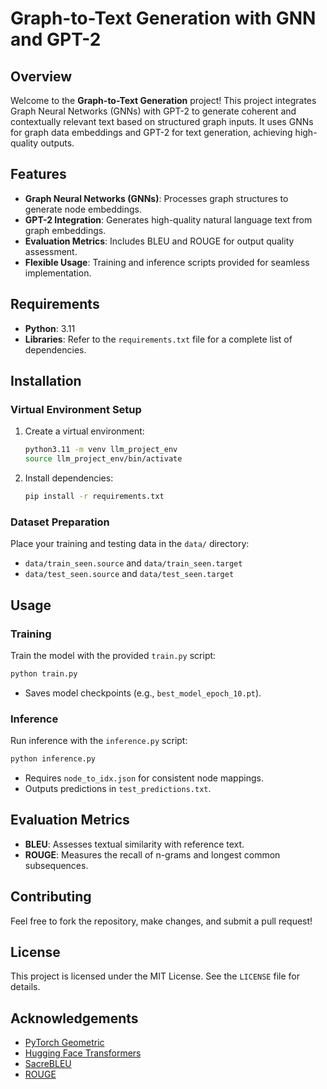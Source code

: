 
# Graph-to-Text Generation with GNN and GPT-2

## Overview

Welcome to the **Graph-to-Text Generation** project! This project integrates Graph Neural Networks (GNNs) with GPT-2 to generate coherent and contextually relevant text based on structured graph inputs. It uses GNNs for graph data embeddings and GPT-2 for text generation, achieving high-quality outputs.

## Features

- **Graph Neural Networks (GNNs)**: Processes graph structures to generate node embeddings.
- **GPT-2 Integration**: Generates high-quality natural language text from graph embeddings.
- **Evaluation Metrics**: Includes BLEU and ROUGE for output quality assessment.
- **Flexible Usage**: Training and inference scripts provided for seamless implementation.

## Requirements

- **Python**: 3.11
- **Libraries**: Refer to the `requirements.txt` file for a complete list of dependencies.

## Installation

### Virtual Environment Setup

1. Create a virtual environment:
    ```bash
    python3.11 -m venv llm_project_env
    source llm_project_env/bin/activate
    ```
2. Install dependencies:
    ```bash
    pip install -r requirements.txt
    ```

### Dataset Preparation

Place your training and testing data in the `data/` directory:
- `data/train_seen.source` and `data/train_seen.target`
- `data/test_seen.source` and `data/test_seen.target`

## Usage

### Training

Train the model with the provided `train.py` script:
```bash
python train.py
```
- Saves model checkpoints (e.g., `best_model_epoch_10.pt`).

### Inference

Run inference with the `inference.py` script:
```bash
python inference.py
```
- Requires `node_to_idx.json` for consistent node mappings.
- Outputs predictions in `test_predictions.txt`.

## Evaluation Metrics

- **BLEU**: Assesses textual similarity with reference text.
- **ROUGE**: Measures the recall of n-grams and longest common subsequences.

## Contributing

Feel free to fork the repository, make changes, and submit a pull request!

## License

This project is licensed under the MIT License. See the `LICENSE` file for details.

## Acknowledgements

- [PyTorch Geometric](https://pytorch-geometric.readthedocs.io/)
- [Hugging Face Transformers](https://huggingface.co/docs/transformers/index)
- [SacreBLEU](https://github.com/mjpost/sacreBLEU)
- [ROUGE](https://github.com/pltrdy/rouge)
